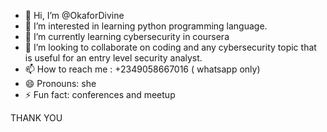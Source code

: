 - 👋 Hi, I’m @OkaforDivine
- 👀 I’m interested in learning python programming language.
- 🌱 I’m currently learning cybersecurity in coursera 
- 💞️ I’m looking to collaborate on coding and any cybersecurity topic that is useful for an entry level security analyst.
- 📫 How to reach me : +2349058667016 ( whatsapp only) 
- 😄 Pronouns: she
- ⚡ Fun fact: conferences and meetup

<!---
OkaforDivine/OkaforDivine is a ✨ special ✨ repository because its `README.md` (this file) appears on your GitHub profile.
You can click the Preview link to take a look at your changes.
--->THANK YOU
